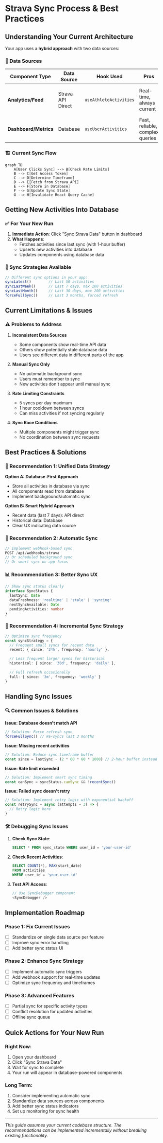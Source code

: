 # Strava Sync Process & Best Practices

## Understanding Your Current Architecture

Your app uses a **hybrid approach** with two data sources:

### 🔄 Data Sources

| Component Type | Data Source | Hook Used | Pros | Cons |
|---|---|---|---|---|
| **Analytics/Feed** | Strava API Direct | `useAthleteActivities` | Real-time, always current | Rate limited, slower, API dependent |
| **Dashboard/Metrics** | Database | `useUserActivities` | Fast, reliable, complex queries | Requires sync, may be stale |

### 🏗️ Current Sync Flow

```mermaid
graph TD
    A[User Clicks Sync] --> B[Check Rate Limits]
    B --> C[Get Access Token]
    C --> D[Determine Timeframe]
    D --> E[Fetch from Strava API]
    E --> F[Store in Database]
    F --> G[Update Sync State]
    G --> H[Invalidate React Query Cache]
```

## Getting New Activities Into Database

### ✅ For Your New Run

1. **Immediate Action**: Click "Sync Strava Data" button in dashboard
2. **What Happens**: 
   - Fetches activities since last sync (with 1-hour buffer)
   - Upserts new activities into database
   - Updates components using database data

### 🎯 Sync Strategies Available

```typescript
// Different sync options in your app:
syncLatest()        // Last 50 activities
syncLastWeek()      // Last 7 days, max 100 activities  
syncLastMonth()     // Last 30 days, max 200 activities
forceFullSync()     // Last 3 months, forced refresh
```

## Current Limitations & Issues

### ⚠️ Problems to Address

1. **Inconsistent Data Sources**
   - Some components show real-time API data
   - Others show potentially stale database data
   - Users see different data in different parts of the app

2. **Manual Sync Only**
   - No automatic background sync
   - Users must remember to sync
   - New activities don't appear until manual sync

3. **Rate Limiting Constraints**
   - 5 syncs per day maximum
   - 1 hour cooldown between syncs
   - Can miss activities if not syncing regularly

4. **Sync Race Conditions**
   - Multiple components might trigger sync
   - No coordination between sync requests

## Best Practices & Solutions

### 🎯 Recommendation 1: Unified Data Strategy

**Option A: Database-First Approach**
- Store all activities in database via sync
- All components read from database
- Implement background/automatic sync

**Option B: Smart Hybrid Approach**
- Recent data (last 7 days): API direct
- Historical data: Database
- Clear UX indicating data source

### 🤖 Recommendation 2: Automatic Sync

```typescript
// Implement webhook-based sync
POST /api/webhooks/strava
// Or scheduled background sync
// Or smart sync on app focus
```

### 📊 Recommendation 3: Better Sync UX

```typescript
// Show sync status clearly
interface SyncStatus {
  lastSync: Date
  dataFreshness: 'realtime' | 'stale' | 'syncing'
  nextSyncAvailable: Date
  pendingActivities: number
}
```

### 🔄 Recommendation 4: Incremental Sync Strategy

```typescript
// Optimize sync frequency
const syncStrategy = {
  // Frequent small syncs for recent data
  recent: { since: '24h', frequency: 'hourly' },
  
  // Less frequent larger syncs for historical
  historical: { since: '30d', frequency: 'daily' },
  
  // Full refresh occasionally
  full: { since: '3m', frequency: 'weekly' }
}
```

## Handling Sync Issues

### 🔍 Common Issues & Solutions

**Issue: Database doesn't match API**
```typescript
// Solution: Force refresh sync
forceFullSync() // Re-syncs last 3 months
```

**Issue: Missing recent activities**
```typescript
// Solution: Reduce sync timeframe buffer
const since = lastSync - (2 * 60 * 60 * 1000) // 2-hour buffer instead of 1
```

**Issue: Rate limit exceeded**
```typescript
// Solution: Implement smart sync timing
const canSync = syncStatus.canSync && !recentSync()
```

**Issue: Failed sync doesn't retry**
```typescript
// Solution: Implement retry logic with exponential backoff
const retrySync = async (attempts = 3) => {
  // Retry logic here
}
```

### 🛠️ Debugging Sync Issues

1. **Check Sync State**:
   ```sql
   SELECT * FROM sync_state WHERE user_id = 'your-user-id'
   ```

2. **Check Recent Activities**:
   ```sql
   SELECT COUNT(*), MAX(start_date) 
   FROM activities 
   WHERE user_id = 'your-user-id'
   ```

3. **Test API Access**:
   ```typescript
   // Use SyncDebugger component
   <SyncDebugger />
   ```

## Implementation Roadmap

### Phase 1: Fix Current Issues
- [ ] Standardize on single data source per feature
- [ ] Improve sync error handling
- [ ] Add better sync status UI

### Phase 2: Enhance Sync Strategy  
- [ ] Implement automatic sync triggers
- [ ] Add webhook support for real-time updates
- [ ] Optimize sync frequency and timeframes

### Phase 3: Advanced Features
- [ ] Partial sync for specific activity types
- [ ] Conflict resolution for updated activities
- [ ] Offline sync queue

## Quick Actions for Your New Run

### Right Now:
1. Open your dashboard
2. Click "Sync Strava Data" 
3. Wait for sync to complete
4. Your run will appear in database-powered components

### Long Term:
1. Consider implementing automatic sync
2. Standardize data sources across components
3. Add better sync status indicators
4. Set up monitoring for sync health

---

*This guide assumes your current codebase structure. The recommendations can be implemented incrementally without breaking existing functionality.* 